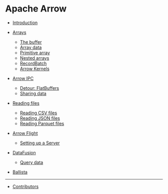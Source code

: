 # Apache Arrow

- [Introduction](introduction.md)

- [Arrays](arrays.md)
    - [The buffer](arrays_buffer.md)
    - [Array data](arrays_data.md)
    - [Primitive array](arrays_primitive.md)
    - [Nested arrays](arrays_nested.md)
    - [RecordBatch](arrays_recordbatch.md)
    - [Arrow Kernels](arrays_operations.md)

- [Arrow IPC](ipc_intro.md)
    - [Detour: FlatBuffers]()
    - [Sharing data]()

- [Reading files](reading_files.md)
    - [Reading CSV files]()
    - [Reading JSON files]()
    - [Reading Parquet files](reading_parquet.md)

- [Arrow Flight]()
    - [Setting up a Server]()

- [DataFusion]()
    - [Query data]()

- [Ballista]()

---
- [Contributors](contributors.md)
